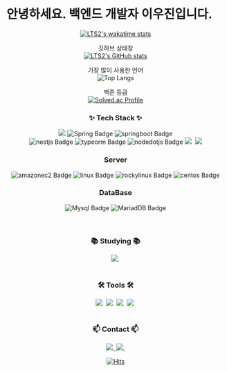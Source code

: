 # 안녕하세요. 백엔드 개발자 이우진입니다.

<!--타이틀 부분-->
<div align="center">

[![LTS2's wakatime stats](https://github-readme-stats.vercel.app/api/wakatime?username=LTS2)](https://github.com/LTS2)

   깃허브 상태창<br>
  [![LTS2's GitHub stats](https://github-readme-stats.vercel.app/api?username=LTS2&show_icons=true&theme=blue-green)](https://github.com/anuraghazra/github-readme-stats)

 가장 많이 사용한 언어<br>
![Top Langs](https://github-readme-stats.vercel.app/api/top-langs/?username=LTS2&layout=compact) 

 백준 등급<br>
[![Solved.ac Profile](http://mazassumnida.wtf/api/generate_badge?boj=woojin98)](https://solved.ac/woojin98)
  
</div>

<!--내용 부분-->
<h3 align="center">✨ Tech Stack ✨</h3>
<div align="center">
  <img src="https://img.shields.io/badge/Java-007396?style=for-the-badge&logo=Java&logoColor=white">
  <img src="https://img.shields.io/badge/Spring-6DB33F.svg?style=for-the-badge&amp;logo=Spring&amp;logoColor=white" alt="Spring Badge">
  <img src="https://img.shields.io/badge/SpringBoot-6DB33F.svg?style=for-the-badge&amp;logo=springboot&amp;logoColor=white" alt="springboot Badge">
</div>

<div align="center">
   <img src="https://img.shields.io/badge/Nest.js-E0234E.svg?style=for-the-badge&amp;logo=nestjs&amp;logoColor=white" alt="nestjs Badge">
  <img src="https://img.shields.io/badge/TypeORM-FE0803?style=for-the-badge&amp;logo=typeorm&amp;logoColor=white" alt="typeorm Badge">
  <img src="https://img.shields.io/badge/Node.js-5FA04E.svg?style=for-the-badge&amp;logo=nodedotjs&amp;logoColor=white" alt="nodedotjs Badge">
  <img src="https://img.shields.io/badge/typescript-007ACC.svg?style=for-the-badge&logo=typescript&logoColor=white" />&nbsp
  <img src="https://img.shields.io/badge/javascript-F7DF1E.svg?style=for-the-badge&logo=javascript&logoColor=20232a" />
</div>

<div align="center"> 
  <h3>Server</h3>
  <img src="https://img.shields.io/badge/AWS EC2-FF9900?style=for-the-badge&amp;logo=amazonec2&amp;logoColor=white" alt="amazonec2 Badge">
  <img src="https://img.shields.io/badge/Linux-FCC624?style=for-the-badge&amp;logo=linux&amp;logoColor=white" alt="linux Badge">
  <img src="https://img.shields.io/badge/Rocky Linux-10B981?style=for-the-badge&amp;logo=rockylinux&amp;logoColor=white" alt="rockylinux Badge">
  <img src="https://img.shields.io/badge/CentOS-262577?style=for-the-badge&amp;logo=centos&amp;logoColor=white" alt="centos Badge">
  
</div>

<div align="center"> 
  <h3>DataBase</h3>
  <img src="https://img.shields.io/badge/Mysql-4479A1.svg?style=for-the-badge&amp;logo=Mysql&amp;logoColor=white" alt="Mysql Badge">
  <img src="https://img.shields.io/badge/MariaDB-003545.svg?style=for-the-badge&amp;logo=MariaDB&amp;logoColor=white" alt="MariadDB Badge">
</div>
<br>


<br>

<h3 align="center">📚 Studying 📚</h3>
<div align="center">
  <img src="https://img.shields.io/badge/react-20232a.svg?style=for-the-badge&logo=react&logoColor=61DAFB" />&nbsp
</div>

<br>

<h3 align="center">🛠 Tools 🛠</h3>
<div align="center">
  <img src="https://img.shields.io/badge/git-F05033.svg?style=for-the-badge&logo=git&logoColor=white" />&nbsp
  <img src="https://img.shields.io/badge/github-181717.svg?style=for-the-badge&logo=github&logoColor=white" />&nbsp
  <img src="https://img.shields.io/badge/Notion-F3F3F3.svg?style=for-the-badge&logo=notion&logoColor=black" />&nbsp
  <img src="https://img.shields.io/badge/Slack-4A154B.svg?style=for-the-badge&logo=slack&logoColor=white" />&nbsp
</div>

<br>

<h3 align="center">📫 Contact 📫</h3>
<div align="center">
  <a href="https://velog.io/@woojin98">
    <img src="https://img.shields.io/badge/Velog-1EBC8F?style=for-the-badge&logo=velog&logoColor=white" />&nbsp
  </a>

   <a href="mailto:leewoojin98@naver.com">
    <img
      src="https://img.shields.io/badge/leewoojin98@naver.com-03C75A?style=for-the-badge&logo=naver&logoColor=white"/>&nbsp
  </a>
  
</div>
<div align="center">
  
[![Hits](https://hits.seeyoufarm.com/api/count/incr/badge.svg?url=https%3A%2F%2Fgithub.com%2FLTS2%2Fhit-counter&count_bg=%238A3DC8&title_bg=%23455FB6&icon=dell.svg&icon_color=%23FFFFFF&title=views&edge_flat=false)](https://hits.seeyoufarm.com)
</div>

<!--
**LTS2/LTS2** is a ✨ _special_ ✨ repository because its `README.md` (this file) appears on your GitHub profile.

Here are some ideas to get you started:

- 🔭 I’m currently working on ...

- 🌱 I’m currently learning ...

- 👯 I’m looking to collaborate on ...

- 🤔 I’m looking for help with ...

- 💬 Ask me about ...

- 😄 Pronouns: ...

- ⚡ Fun fact: ...

-->
